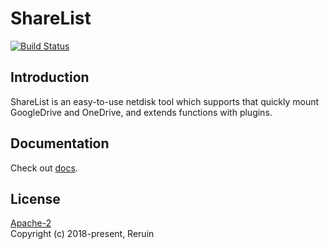 # ShareList

[![Build Status](https://api.travis-ci.com/reruin/sharelist.svg?branch=master)](https://travis-ci.com/reruin/sharelist)

## Introduction
ShareList is an easy-to-use netdisk tool which supports that quickly mount GoogleDrive and OneDrive, and extends functions with plugins.

## Documentation
Check out [docs](https://reruin.github.io/sharelist/#/en/).

## License
[Apache-2](http://www.apache.org/licenses/LICENSE-2.0)   
Copyright (c) 2018-present, Reruin